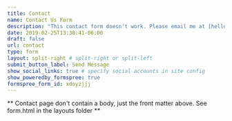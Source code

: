 ```yaml
---
title: Contact
name: Contact Us Form
description: "This contact form doesn't work. Please email me at [hello@harsh17.in](mailto:hello@harsh17.in)."
date: 2019-02-25T13:38:41-06:00
draft: false
url: contact
type: form
layout: split-right # split-right or split-left
submit_button_label: Send Message
show_social_links: true # specify social accounts in site config
show_poweredby_formspree: true
formspree_form_id: xdoyzjjj
---
```


** Contact page don't contain a body, just the front matter above.
See form.html in the layouts folder **
